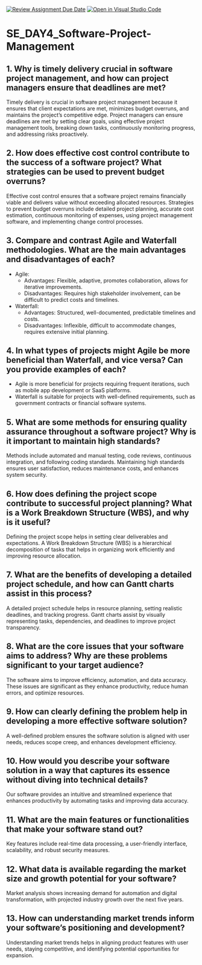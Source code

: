 [![Review Assignment Due Date](https://classroom.github.com/assets/deadline-readme-button-22041afd0340ce965d47ae6ef1cefeee28c7c493a6346c4f15d667ab976d596c.svg)](https://classroom.github.com/a/9pw6JKcu)
[![Open in Visual Studio Code](https://classroom.github.com/assets/open-in-vscode-2e0aaae1b6195c2367325f4f02e2d04e9abb55f0b24a779b69b11b9e10269abc.svg)](https://classroom.github.com/online_ide?assignment_repo_id=18958689&assignment_repo_type=AssignmentRepo)
# SE_DAY4_Software-Project-Management
## 1. Why is timely delivery crucial in software project management, and how can project managers ensure that deadlines are met?
Timely delivery is crucial in software project management because it ensures that client expectations are met, minimizes budget overruns, and maintains the project’s competitive edge. Project managers can ensure deadlines are met by setting clear goals, using effective project management tools, breaking down tasks, continuously monitoring progress, and addressing risks proactively.

## 2. How does effective cost control contribute to the success of a software project? What strategies can be used to prevent budget overruns?
Effective cost control ensures that a software project remains financially viable and delivers value without exceeding allocated resources. Strategies to prevent budget overruns include detailed project planning, accurate cost estimation, continuous monitoring of expenses, using project management software, and implementing change control processes.

## 3. Compare and contrast Agile and Waterfall methodologies. What are the main advantages and disadvantages of each?
- Agile:
  - Advantages: Flexible, adaptive, promotes collaboration, allows for iterative improvements.
  - Disadvantages: Requires high stakeholder involvement, can be difficult to predict costs and timelines.
- Waterfall:
  - Advantages: Structured, well-documented, predictable timelines and costs.
  - Disadvantages: Inflexible, difficult to accommodate changes, requires extensive initial planning.

## 4. In what types of projects might Agile be more beneficial than Waterfall, and vice versa? Can you provide examples of each?
- Agile is more beneficial for projects requiring frequent iterations, such as mobile app development or SaaS platforms.
- Waterfall is suitable for projects with well-defined requirements, such as government contracts or financial software systems.

## 5. What are some methods for ensuring quality assurance throughout a software project? Why is it important to maintain high standards?
Methods include automated and manual testing, code reviews, continuous integration, and following coding standards. Maintaining high standards ensures user satisfaction, reduces maintenance costs, and enhances system security.

## 6. How does defining the project scope contribute to successful project planning? What is a Work Breakdown Structure (WBS), and why is it useful?
Defining the project scope helps in setting clear deliverables and expectations. A Work Breakdown Structure (WBS) is a hierarchical decomposition of tasks that helps in organizing work efficiently and improving resource allocation.

## 7. What are the benefits of developing a detailed project schedule, and how can Gantt charts assist in this process?
A detailed project schedule helps in resource planning, setting realistic deadlines, and tracking progress. Gantt charts assist by visually representing tasks, dependencies, and deadlines to improve project transparency.

## 8. What are the core issues that your software aims to address? Why are these problems significant to your target audience?
The software aims to improve efficiency, automation, and data accuracy. These issues are significant as they enhance productivity, reduce human errors, and optimize resources.

## 9. How can clearly defining the problem help in developing a more effective software solution?
A well-defined problem ensures the software solution is aligned with user needs, reduces scope creep, and enhances development efficiency.

## 10. How would you describe your software solution in a way that captures its essence without diving into technical details?
Our software provides an intuitive and streamlined experience that enhances productivity by automating tasks and improving data accuracy.

## 11. What are the main features or functionalities that make your software stand out?
Key features include real-time data processing, a user-friendly interface, scalability, and robust security measures.

## 12. What data is available regarding the market size and growth potential for your software?
Market analysis shows increasing demand for automation and digital transformation, with projected industry growth over the next five years.

## 13. How can understanding market trends inform your software’s positioning and development?
Understanding market trends helps in aligning product features with user needs, staying competitive, and identifying potential opportunities for expansion.
